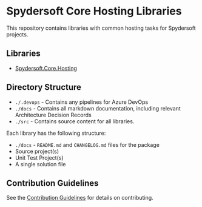 # Spydersoft Core Hosting Libraries

This repository contains libraries with common hosting tasks for Spydersoft projects.

## Libraries

* [Spydersoft.Core.Hosting](./src/Spydersoft.Core.Hosting//)

## Directory Structure

* `./.devops` - Contains any pipelines for Azure DevOps
* `./docs` - Contains all markdown documentation, including relevant Architecture Decision Records
* `./src` - Contains source content for all libraries.

Each library has the following structure:

* `./docs` - `README.md` and `CHANGELOG.md` files for the package
* Source project(s)
* Unit Test Project(s)
* A single solution file

## Contribution Guidelines

See the [Contribution Guidelines](docs/CONTRIBUTING.md) for details on contributing.
